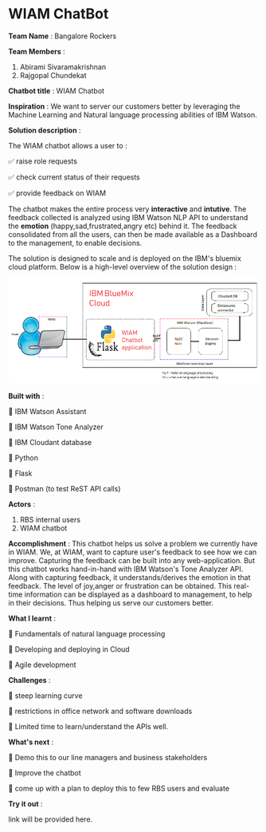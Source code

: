 # WIAM ChatBot #

__Team Name__ : Bangalore Rockers

__Team Members__ : 
1. Abirami Sivaramakrishnan
2. Rajgopal Chundekat

__Chatbot title__ : WIAM Chatbot

__Inspiration__ : We want to server our customers better by leveraging the Machine Learning and Natural language processing abilities of IBM Watson.

__Solution description__ :

The WIAM chatbot allows a user to :

:white_check_mark: raise role requests

:white_check_mark: check current status of their requests

:white_check_mark: provide feedback on WIAM

The chatbot makes the entire process very __interactive__ and __intutive__. The feedback collected is analyzed using IBM Watson NLP API to understand the __emotion__ (happy,sad,frustrated,angry etc) behind it. The feedback consolidated from all the users, can then be made available as a Dashboard to the management, to enable decisions.

The solution is designed to scale and is deployed on the IBM's bluemix cloud platform. Below is a high-level overview of the solution design :

![Screenshot](screenshot.png)

__Built with__ :

:small_blue_diamond: IBM Watson Assistant

:small_blue_diamond: IBM Watson Tone Analyzer

:small_blue_diamond: IBM Cloudant database

:small_blue_diamond: Python

:small_blue_diamond: Flask

:small_blue_diamond: Postman (to test ReST API calls)

__Actors__ :
1. RBS internal users
2. WIAM chatbot

__Accomplishment__ : This chatbot helps us solve a problem we currently have in WIAM. We, at WIAM, want to capture user's feedback to see how we can improve. Capturing the feedback can be built into any web-application. But this chatbot works hand-in-hand with IBM Watson's Tone Analyzer API. Along with capturing feedback, it understands/derives the emotion in that feedback. The level of joy,anger or frustration can be obtained. This real-time information can be displayed as a dashboard to management, to help in their decisions. Thus helping us serve our customers better.

__What I learnt__ : 

:small_blue_diamond: Fundamentals of natural language processing

:small_blue_diamond: Developing and deploying in Cloud

:small_blue_diamond: Agile development

__Challenges__ :

:small_blue_diamond: steep learning curve

:small_blue_diamond: restrictions in office network and software downloads

:small_blue_diamond: Limited time to learn/understand the APIs well.

__What's next__ :

:small_blue_diamond: Demo this to our line managers and business stakeholders 

:small_blue_diamond: Improve the chatbot

:small_blue_diamond: come up with a plan to deploy this to few RBS users and evaluate

__Try it out__ :

link will be provided here.
